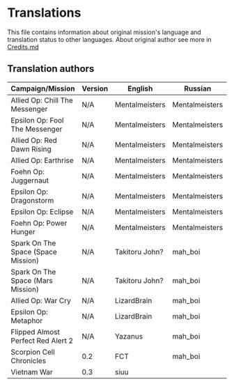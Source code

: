 # Translations
This file contains information about original mission's language and translation status to other languages. About original author see more in [Credits.md](https://github.com/MahBoiDeveloper/MentalOmegaWorld/blob/master/Credits.md)

## Translation authors
| Campaign/Mission                   | Version | English        | Russian        | Chinese        |
| ---------------------------------- | ------- | -------------- | -------------- | -------------- |
| Allied Op: Chill The Messenger     | N/A     | Mentalmeisters | Mentalmeisters | Mentalmeisters |
| Epsilon Op: Fool The Messenger     | N/A     | Mentalmeisters | Mentalmeisters | Mentalmeisters |
| Allied Op: Red Dawn Rising         | N/A     | Mentalmeisters | Mentalmeisters | Mentalmeisters |
| Allied Op: Earthrise               | N/A     | Mentalmeisters | Mentalmeisters | Mentalmeisters |
| Foehn Op: Juggernaut               | N/A     | Mentalmeisters | Mentalmeisters | Mentalmeisters |
| Epsilon Op: Dragonstorm            | N/A     | Mentalmeisters | Mentalmeisters | Mentalmeisters |
| Epsilon Op: Eclipse                | N/A     | Mentalmeisters | Mentalmeisters | Mentalmeisters |
| Foehn Op: Power Hunger             | N/A     | Mentalmeisters | Mentalmeisters | Mentalmeisters |
| Spark On The Space (Space Mission) | N/A     | Takitoru John? | mah_boi        | Takitoru John  |
| Spark On The Space (Mars Mission)  | N/A     | Takitoru John? | mah_boi        | Takitoru John  |
| Allied Op: War Cry                 | N/A     | LizardBrain    | mah_boi        | ZYJYGE         |
| Epsilon Op: Metaphor               | N/A     | LizardBrain    | mah_boi        |                |
| Flipped Almost Perfect Red Alert 2 | N/A     | Yazanus        | mah_boi        |                |
| Scorpion Cell Chronicles           | 0.2     | FCT            | mah_boi        | ZYJYGE         |
| Vietnam War                        | 0.3     | siuu           |                |                |
